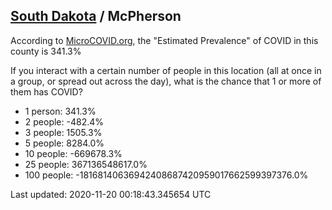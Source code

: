 
## [South Dakota](/united-states/south-dakota) / McPherson

According to [MicroCOVID.org](http://microcovid.org),
the "Estimated Prevalence" of COVID in this county is 341.3%

If you interact with a certain number of people in this location
(all at once in a group, or spread out across the day), what is the chance that
1 or more of them has COVID?

- 1 person: 341.3%
- 2 people: -482.4%
- 3 people: 1505.3%
- 5 people: 8284.0%
- 10 people: -669678.3%
- 25 people: 367136548617.0%
- 100 people: -18168140636942408687420959017662599397376.0%

Last updated: 2020-11-20 00:18:43.345654 UTC
